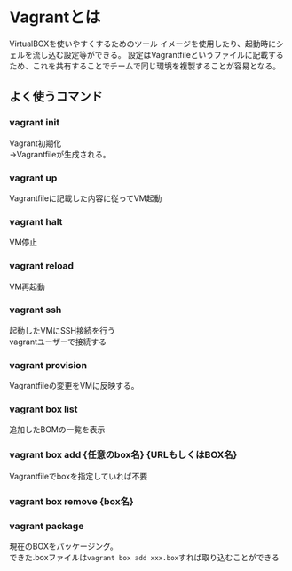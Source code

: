 # Vagrantとは

VirtualBOXを使いやすくするためのツール
イメージを使用したり、起動時にシェルを流し込む設定等ができる。
設定はVagrantfileというファイルに記載するため、これを共有することでチームで同じ環境を複製することが容易となる。

## よく使うコマンド
### vagrant init
Vagrant初期化  
→Vagrantfileが生成される。

### vagrant up
Vagrantfileに記載した内容に従ってVM起動

### vagrant halt
VM停止

### vagrant reload
VM再起動

### vagrant ssh
起動したVMにSSH接続を行う  
vagrantユーザーで接続する

### vagrant provision
Vagrantfileの変更をVMに反映する。

### vagrant box list
追加したBOMの一覧を表示

### vagrant box add {任意のbox名} {URLもしくはBOX名}
Vagrantfileでboxを指定していれば不要

### vagrant box remove {box名}

### vagrant package
現在のBOXをパッケージング。  
できた.boxファイルは`vagrant box add xxx.box`すれば取り込むことができる
